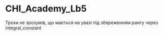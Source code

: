 # CHI_Academy_Lb5
Трохи не зрозумів, що мається на увазі під збереженням рангу через integral_constant

